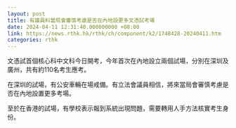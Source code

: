 ```yaml
---
layout: post
title: 有議員料當局會審慎考慮是否在內地設更多文憑試考場
date: 2024-04-11 12:31:40.000000000 +08:00
link: https://news.rthk.hk/rthk/ch/component/k2/1748428-20240411.htm
categories: rthk
---
```


文憑試首個核心科中文科今日開考，今年首次在內地設立兩個試場，分別在深圳及廣州，共有約110名考生應考。

在深圳的試場，有公安車輛在場戒備。有立法會議員相信，將來當局會審慎考慮是否在內地設置更多考場。

至於在香港的試場，有學校表示報到系統出現問題，需要轉用人手方法核實考生身份。
